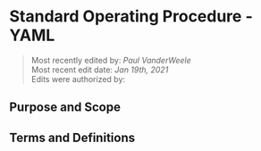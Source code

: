 # Standard Operating Procedure - YAML

>Most recently edited by: *Paul VanderWeele*  
>Most recent edit date: *Jan 19th, 2021*  
>Edits were authorized by:  

## Purpose and Scope

## Terms and Definitions
